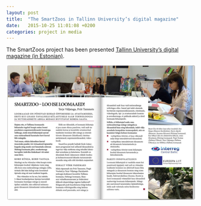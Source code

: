 ```yaml
---
layout: post
title:  "The SmartZoos in Tallinn University’s digital magazine"
date:   2015-10-25 11:01:08 +0200
categories: project in media
---
```

The SmartZoos project has been presented [Tallinn University’s digital magazine (in Estonian)][TLU-magazine].  

![TLU-magazine](/images/blog-posts/tlu-ajakiri.jpg)

[TLU-magazine]: http://www.tlu.ee/public/2015-2-Ajakiri/#p=6
